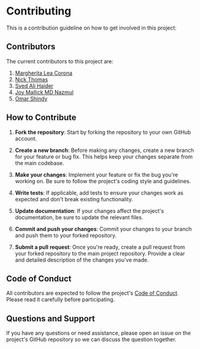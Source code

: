 # Contributing

This is a contribution guideline on how to get involved in this project:

## Contributors

The current contributors to this project are:

1. [Margherita Lea Corona](https://gitup.uni-potsdam.de/corona)
2. [Nick Thomas](https://gitup.uni-potsdam.de/thomas11)
3. [Syed Ali Haider](https://gitup.uni-potsdam.de/haider1)
4. [Joy Mallick MD Nazmul](https://gitup.uni-potsdam.de/mdnazmul)
5. [Omar Shindy](https://gitup.uni-potsdam.de/shindy)

## How to Contribute

1. **Fork the repository**: Start by forking the repository to your own GitHub account.

2. **Create a new branch**: Before making any changes, create a new branch for your feature or bug fix. This helps keep your changes separate from the main codebase.

3. **Make your changes**: Implement your feature or fix the bug you're working on. Be sure to follow the project's coding style and guidelines.

4. **Write tests**: If applicable, add tests to ensure your changes work as expected and don't break existing functionality.

5. **Update documentation**: If your changes affect the project's documentation, be sure to update the relevant files.

6. **Commit and push your changes**: Commit your changes to your branch and push them to your forked repository.

7. **Submit a pull request**: Once you're ready, create a pull request from your forked repository to the main project repository. Provide a clear and detailed description of the changes you've made.

## Code of Conduct

All contributors are expected to follow the project's [Code of Conduct](CONDUCT.md). Please read it carefully before participating.

## Questions and Support

If you have any questions or need assistance, please open an issue on the project's GitHub repository so we can discuss the question together.
